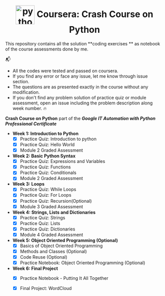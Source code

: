 <h1 align="center">
    <img src="https://seeklogo.net/wp-content/uploads/2020/12/python-logo.png" alt="python logo" valign="middle" height="60px"> Coursera: Crash Course on Python
</h1>

This repository contains all the solution **coding exercises ** as notebook of the course assessments done by me.

:mailbox_with_mail: 
- All the codes were tested and passed on coursera.
- If you find any error or face any issue, let me know through issue section.
- The questions are as presented exactly in the course without any modification.  
- If you don't find any problem solution of practice quiz or module assessment, open an issue including the problem description along week number. :fire:


**Crash Course on Python** part of the ***Google IT Automation with Python Professional Certificate***

  - **Week 1: Introduction to Python** 
    - [x] Practice Quiz: Introduction to python
    - [x] Practice Quiz: Hello World
    - [x] Module 2 Graded Assessment
  
  - **Week 2: Basic Python Syntax**    
    - [x] Practice Quiz: Expressions and Variables
    - [x] Practice Quiz: Functions
    - [x] Practice Quiz: Conditionals
    - [x] Module 2 Graded Assessment

  - **Week 3: Loops**
    - [x] Practice Quiz: While Loops
    - [x] Practice Quiz: For Loops
    - [x] Practice Quiz: Recursion(Optional)
    - [x] Module 3 Graded Assessment
    
  - **Week 4: Strings, Lists and Dictionaries**
    - [x] Practice Quiz: Strings
    - [x] Practice Quiz: Lists
    - [x] Practice Quiz: Dictionaries
    - [x] Module 4 Graded Assessment

  - **Week 5: Object Oriented Programming (Optional)**
    - [x] Basics of Object Oriented Programming
    - [x] Methods and Classes (Optional)
    - [x] Code Reuse (Optional)
    - [x] Practice Notebook: Object Oriented Programming (Optional)

  - **Week 6: Final Project**
    - [x] Practice Notebook - Putting It All Together
    - [x] Final Project: WordCloud



